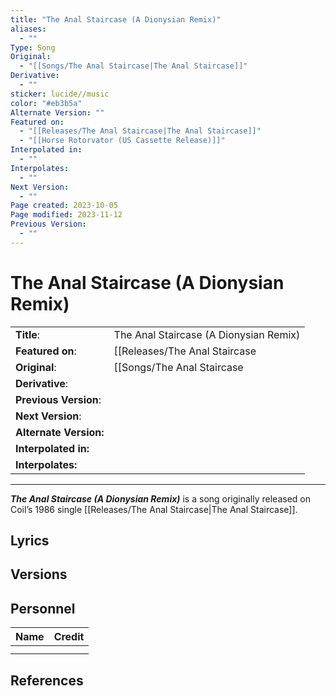 ```yaml
---
title: "The Anal Staircase (A Dionysian Remix)"
aliases:
  - ""
Type: Song
Original:
  - "[[Songs/The Anal Staircase|The Anal Staircase]]"
Derivative:
  - ""
sticker: lucide//music
color: "#eb3b5a"
Alternate Version: ""
Featured on:
  - "[[Releases/The Anal Staircase|The Anal Staircase]]"
  - "[[Horse Rotorvator (US Cassette Release)]]"
Interpolated in:
  - ""
Interpolates:
  - ""
Next Version:
  - ""
Page created: 2023-10-05
Page modified: 2023-11-12
Previous Version:
  - ""
---
```


# The Anal Staircase (A Dionysian Remix)

|  |  |
| --- | --- |
| __Title__: | The Anal Staircase (A Dionysian Remix) |
| __Featured on__: | [[Releases/The Anal Staircase|The Anal Staircase]],[[Horse Rotorvator (US Cassette Release)]] |
| __Original__: | [[Songs/The Anal Staircase|The Anal Staircase]] |
| __Derivative__: |  |
| __Previous Version__: |  |
| __Next Version__: |  |
| __Alternate Version:__ |  |
| __Interpolated in:__ |  |
| __Interpolates:__ |  |

---

*__The Anal Staircase (A Dionysian Remix)__* is a song originally released on Coil’s 1986 single [[Releases/The Anal Staircase|The Anal Staircase]].

## Lyrics

## Versions

## Personnel

|Name|Credit|
|---|---|
|||
|||

## References
